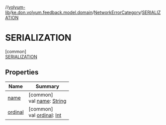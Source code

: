 //[volyum-lib](../../../../index.md)/[ke.don.volyum.feedback.model.domain](../../index.md)/[NetworkErrorCategory](../index.md)/[SERIALIZATION](index.md)

# SERIALIZATION

[common]\
[SERIALIZATION](index.md)

## Properties

| Name | Summary |
|---|---|
| [name](../../../ke.don.volyum.feedback.model.table/-feedback-status/-rejected/index.md#-372974862%2FProperties%2F-1200628132) | [common]<br>val [name](../../../ke.don.volyum.feedback.model.table/-feedback-status/-rejected/index.md#-372974862%2FProperties%2F-1200628132): [String](https://kotlinlang.org/api/core/kotlin-stdlib/kotlin/-string/index.html) |
| [ordinal](../../../ke.don.volyum.feedback.model.table/-feedback-status/-rejected/index.md#-739389684%2FProperties%2F-1200628132) | [common]<br>val [ordinal](../../../ke.don.volyum.feedback.model.table/-feedback-status/-rejected/index.md#-739389684%2FProperties%2F-1200628132): [Int](https://kotlinlang.org/api/core/kotlin-stdlib/kotlin/-int/index.html) |